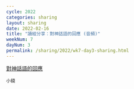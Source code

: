 ```yaml
---
cycle: 2022
categories: sharing
layout: sharing
date: 2022-02-16
title: "讀經分享：對神話語的回應 (音頻)"
weekNum: 7
dayNum: 3
permalink: /sharing/2022/wk7-day3-sharing.html
---
```


[對神話語的回應](https://eccseattle.github.io/media/sharing/2022/wk007/2022-02-16-bin.m4a)

`小錢`

